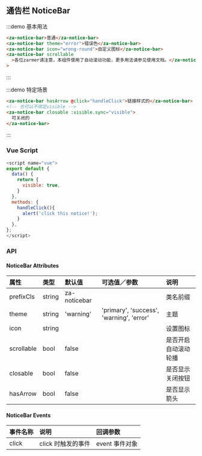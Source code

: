 ## 通告栏 NoticeBar

:::demo 基本用法

```html
<za-notice-bar>普通</za-notice-bar>
<za-notice-bar theme="error">错误色</za-notice-bar>
<za-notice-bar icon="wrong-round">自定义图标</za-notice-bar>
<za-notice-bar scrollable
  >各位zarmer请注意，本组件使用了自动滚动功能，更多用法请参见使用文档。</za-notice-bar
>
```

:::

:::demo 特定场景

```html
<za-notice-bar hasArrow @click="handleClick">链接样式的</za-notice-bar>
<!-- 也可以不绑定visible -->
<za-notice-bar closable :visible.sync="visible">
  可关闭的
</za-notice-bar>
```

:::

### Vue Script

```javascript
<script name="vue">
export default {
  data() {
    return {
      visible: true,
    }
  },
  methods: {
    handleClick(){
      alert('click this notice!');
    }
  },
};
</script>
```

### API

#### NoticeBar Attributes

| 属性       | 类型   | 默认值       | 可选值／参数                             | 说明                 |
| :--------- | :----- | :----------- | :--------------------------------------- | :------------------- |
| prefixCls  | string | za-noticebar |                                          | 类名前缀             |
| theme      | string | 'warning'    | 'primary', 'success', 'warning', 'error' | 主题                 |
| icon       | string |              |                                          | 设置图标             |
| scrollable | bool   | false        |                                          | 是否开启自动滚动轮播 |
| closable   | bool   | false        |                                          | 是否显示关闭按钮     |
| hasArrow   | bool   | false        |                                          | 是否显示箭头         |

#### NoticeBar Events

| 事件名称 | 说明               | 回调参数       |
| :------- | :----------------- | :------------- |
| click    | click 时触发的事件 | event 事件对象 |
